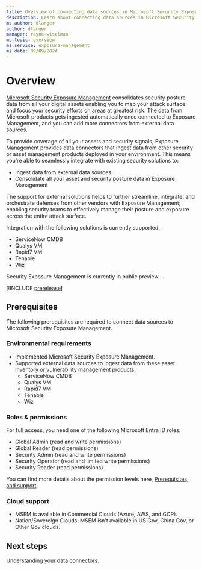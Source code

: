 ```yaml
---
title: Overview of connecting data sources in Microsoft Security Exposure Management
description: Learn about connecting data sources in Microsoft Security Exposure Management.
ms.author: dlanger
author: dlanger
manager: rayne-wiselman
ms.topic: overview
ms.service: exposure-management
ms.date: 09/09/2024
---
```


# Overview

[Microsoft Security Exposure Management](microsoft-security-exposure-management.md) consolidates security posture data from all your digital assets enabling you to map your attack surface and focus your security efforts on areas at greatest risk. The data from Microsoft products gets ingested automatically once connected to Exposure Management, and you can add more connectors from external data sources.

To provide coverage of all your assets and security signals, Exposure Management provides data connectors that ingest data from other security or asset management products deployed in your environment.
This means you're able to seamlessly integrate with existing security solutions to:

- Ingest data from external data sources
- Consolidate all your asset and security posture data in Exposure Management

The support for external solutions helps to further streamline, integrate, and orchestrate defenses from other vendors with Exposure Management; enabling security teams to effectively manage their posture and exposure across the entire attack surface.

Integration with the following solutions is currently supported:

- ServiceNow CMDB
- Qualys VM
- Rapid7 VM
- Tenable
- Wiz

Security Exposure Management is currently in public preview.

[!INCLUDE [prerelease](../includes//prerelease.md)]

## Prerequisites

The following prerequisites are required to connect data sources to Microsoft Security Exposure Management.

### Environmental requirements

- Implemented Microsoft Security Exposure Management.
- Supported external data sources to ingest data from these asset inventory or vulnerability management products:
    - ServiceNow CMDB
    - Qualys VM
    - Rapid7 VM
    - Tenable
    - Wiz

### Roles & permissions

For full access, you need one of the following Microsoft Entra ID roles:

- Global Admin (read and write permissions)
- Global Reader (read permissions)
- Security Admin (read and write permissions)
- Security Operator (read and limited write permissions)
- Security Reader (read permissions)

You can find more details about the permission levels here, [Prerequisites, and support](prerequisites.md).

### Cloud support

- MSEM is available in Commercial Clouds (Azure, AWS, and GCP).
- Nation/Sovereign Clouds: MSEM isn't available in US Gov, China Gov, or Other Gov clouds.


## Next steps

[Understanding your data connectors](understand-data-connectors.md).
